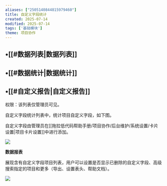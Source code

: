 ```yaml
---
aliases: ["2505140844815979460"]
title: 自定义字段统计
created: 2025-07-14
modified: 2025-07-14
tags: ['基础模块']
theme: 项目协作
---
```


## •[[#数据列表|数据列表]]

## •[[#数据统计|数据统计]]

## •[[#自定义报告|自定义报告]]

权限：该列表仅管理员可见。

自定义字段统计列表中，统计项目自定义字段，如下图。

自定义字段由管理员在[[拖拉低代码帮助手册/项目协作/后台维护/系统设置/卡片设置|项目卡片设置]]中进行添加。

![](eedab21e285bb078a34cfd5c413d6414.jpg)

**数据报表**

展现含有自定义字段项目列表，用户可以设置是否显示已删除的自定义字段、高级搜索指定的项目和更多（导出、设置表头、帮助文档）。

![](b97df1b929650ab5dcfc73d11d2b61c4.jpg)
